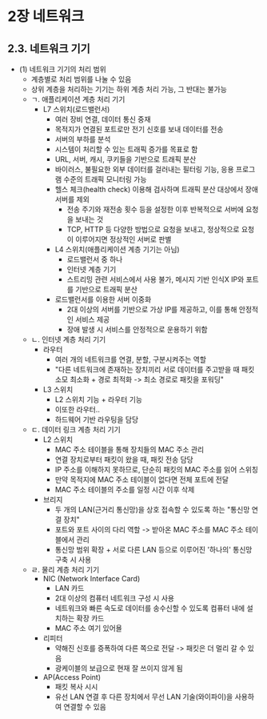 # 2장 네트워크

## 2.3. 네트워크 기기

- (1) 네트워크 기기의 처리 범위
    - 계층별로 처리 범위를 나눌 수 있음
    - 상위 계층을 처리하는 기기는 하위 계층 처리 가능, 그 반대는 불가능
    - ㄱ. 애플리케이션 계층 처리 기기
        - L7 스위치(로드밸런서)
            - 여러 장비 연결, 데이터 통신 중재
            - 목적지가 연결된 포트로만 전기 신호를 보내 데이터를 전송
            - 서버의 부하를 분석
            - 시스템이 처리할 수 있는 트래픽 증가를 목표로 함
            - URL, 서버, 캐시, 쿠키들을 기반으로 트래픽 분산
            - 바이러스, 불필요한 외부 데이터를 걸러내는 필터링 기능, 응용 프로그램 수준의 트래픽 모니터링 가능
            - 헬스 체크(health check) 이용해 검사하며 트래픽 분산 대상에서 장애 서버를 제외
                - 전송 주기와 재전송 횟수 등을 설정한 이후 반복적으로 서버에 요청을 보내는 것
                - TCP, HTTP 등 다양한 방법으로 요청을 보내고, 정상적으로 요청이 이루어지면 정상적인 서버로 판별
            - L4 스위치(애플리케이션 계층 기기는 아님)
                - 로드밸런서 중 하나
                - 인터넷 계층 기기
                - 스트리밍 관련 서비스에서 사용 불가, 메시지 기반 인식X IP와 포트를 기반으로 트래픽 분산
            - 로드밸런서를 이용한 서버 이중화
                - 2대 이상의 서버를 기반으로 가상 IP를 제공하고, 이를 통해 안정적인 서비스 제공
                - 장애 발생 시 서비스를 안정적으로 운용하기 위함
    - ㄴ. 인터넷 계층 처리 기기
        - 라우터
            - 여러 개의 네트워크를 연결, 분할, 구분시켜주는 역할
            - "다른 네트워크에 존재하는 장치끼리 서로 데이터를 주고받을 때 패킷 소모 최소화 + 경로 최적화 -> 최소 경로로 패킷을 포워딩"
        - L3 스위치
            - L2 스위치 기능 + 라우터 기능
            - 이또한 라우터..
            - 하드웨어 기반 라우팅을 담당
    - ㄷ. 데이터 링크 계층 처리 기기
        - L2 스위치
            - MAC 주소 테이블을 통해 장치들의 MAC 주소 관리
            - 연결 장치로부터 패킷이 왔을 때, 패킷 전송 담당
            - IP 주소를 이해하지 못하므로, 단순히 패킷의 MAC 주소를 읽어 스위칭
            - 만약 목적지에 MAC 주소 테이블이 없다면 전체 포트에 전달
            - MAC 주소 테이블의 주소를 일정 시간 이후 삭제
        - 브리지
            - 두 개의 LAN(근거리 통신망)을 상호 접속할 수 있도록 하는 "통신망 연결 장치"
            - 포트와 포트 사이의 다리 역할 -> 받아온 MAC 주소를 MAC 주소 테이블에서 관리
            - 통신망 범위 확장 + 서로 다른 LAN 등으로 이루어진 '하나의' 통신망 구축 시 사용
    - ㄹ. 물리 계층 처리 기기
        - NIC (Network Interface Card)
            - LAN 카드
            - 2대 이상의 컴퓨터 네트워크 구성 시 사용
            - 네트워크와 빠른 속도로 데이터를 송수신할 수 있도록 컴퓨터 내에 설치하는 확장 카드
            - MAC 주소 여기 있어욜
        - 리피터
            - 약해진 신호를 증폭하여 다른 쪽으로 전달 -> 패킷은 더 멀리 갈 수 있음
            - 광케이블의 보급으로 현재 잘 쓰이지 않게 됨
        - AP(Access Point)
            - 패킷 복사 시시
            - 유선 LAN 연결 후 다른 장치에서 무선 LAN 기술(와이파이)을 사용하여 연결할 수 있음

            

            

